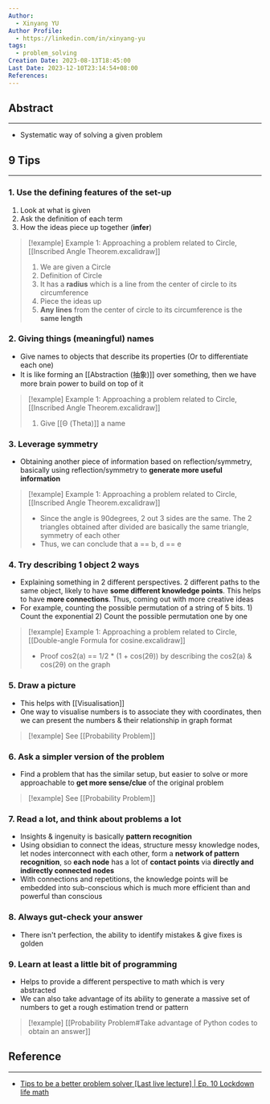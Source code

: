 ```yaml
---
Author:
  - Xinyang YU
Author Profile:
  - https://linkedin.com/in/xinyang-yu
tags:
  - problem_solving
Creation Date: 2023-08-13T18:45:00
Last Date: 2023-12-10T23:14:54+08:00
References: 
---
```

## Abstract
---
- Systematic way of solving a given problem

## 9 Tips
---
### 1. Use the defining features of the set-up
1. Look at what is given
2. Ask the definition of each term
3. How the ideas piece up together (**infer**) 
>[!example] Example 1: Approaching a problem related to Circle,  [[Inscribed Angle Theorem.excalidraw]]
>1. We are given a Circle
>2. Definition of Circle
>	1. It has a **radius** which is a line from the center of circle to its circumference
>3. Piece the ideas up
>	1. **Any lines** from the center of circle to its circumference is the **same length**
### 2. Giving things (meaningful) names
- Give names to objects that describe its properties (Or to differentiate each one)
- It is like forming an [[Abstraction (抽象)]] over something, then we have more brain power to build on top of it
>[!example] Example 1: Approaching a problem related to Circle,  [[Inscribed Angle Theorem.excalidraw]]
>1. Give [[Θ (Theta)]] a name
### 3. Leverage symmetry
- Obtaining another piece of information based on reflection/symmetry, basically using reflection/symmetry to **generate more useful information**
>[!example] Example 1: Approaching a problem related to Circle,  [[Inscribed Angle Theorem.excalidraw]]
>- Since the angle is 90degrees, 2 out 3 sides are the same. The 2 triangles obtained after divided are basically the same triangle, symmetry of each other
>- Thus, we can conclude that a == b, d == e
### 4. Try describing 1 object 2 ways
- Explaining something in 2 different perspectives. 2 different paths to the same object, likely to have **some different knowledge points**. This helps to have **more connections**. Thus, coming out with more creative ideas
- For example, counting the possible permutation of a string of 5 bits. 1) Count the exponential 2) Count the possible permutation one by one
>[!example] Example 1: Approaching a problem related to Circle,  [[Double-angle Formula for cosine.excalidraw]]
>- Proof cos2(a) == 1/2 * (1 + cos(2θ)) by describing the cos2(a) &  cos(2θ) on the graph 
### 5. Draw a picture
- This helps with [[Visualisation]]
- One way to visualise numbers is to associate they with coordinates, then we can present the numbers & their relationship in graph format
>[!example] See [[Probability Problem]]
### 6. Ask a simpler version of the problem
- Find a problem that has the similar setup, but easier to solve or more approachable to **get more sense/clue** of the original problem
>[!example] See [[Probability Problem]]
### 7. Read a lot, and think about problems a lot
- Insights & ingenuity is basically **pattern recognition**
- Using obsidian to connect the ideas, structure messy knowledge nodes, let nodes interconnect with each other, form a **network of pattern recognition**, so **each node** has a lot of **contact points** via **directly and indirectly connected nodes**
- With connections and repetitions, the knowledge points will be embedded into sub-conscious which is much more efficient than and powerful than conscious  
### 8. Always gut-check your answer
- There isn't perfection, the ability to identify mistakes & give fixes is golden 
### 9. Learn at least a little bit of programming
- Helps to provide a different perspective to math which is very abstracted
- We can also take advantage of its ability to generate a massive set of numbers to get a rough estimation trend or pattern
>[!example] [[Probability Problem#Take advantage of Python codes to obtain an answer]]


## Reference
---
- [Tips to be a better problem solver [Last live lecture] | Ep. 10 Lockdown life math](https://www.youtube.com/watch?v=QvuQH4_05LI&t=3449s&pp=ygUQcHJvYmxlbSBzb2x2aW5nIA%3D%3D)